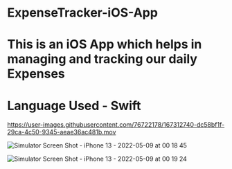 # ExpenseTracker-iOS-App

# This is an iOS App which helps in managing and tracking our daily Expenses
# Language Used - Swift

https://user-images.githubusercontent.com/76722178/167312740-dc58bf1f-29ca-4c50-9345-aeae36ac481b.mov

![Simulator Screen Shot - iPhone 13 - 2022-05-09 at 00 18 45](https://user-images.githubusercontent.com/76722178/167312538-b9b3bf4d-5d8b-43e2-b507-d8b17aab1177.png)

![Simulator Screen Shot - iPhone 13 - 2022-05-09 at 00 19 24](https://user-images.githubusercontent.com/76722178/167312543-9d3d77e5-fdca-4178-9e21-d77f49de4949.png)

